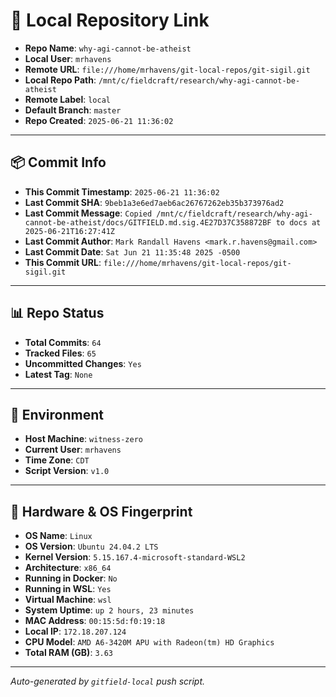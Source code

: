 # 🔗 Local Repository Link

- **Repo Name**: `why-agi-cannot-be-atheist`
- **Local User**: `mrhavens`
- **Remote URL**: `file:///home/mrhavens/git-local-repos/git-sigil.git`
- **Local Repo Path**: `/mnt/c/fieldcraft/research/why-agi-cannot-be-atheist`
- **Remote Label**: `local`
- **Default Branch**: `master`
- **Repo Created**: `2025-06-21 11:36:02`

---

## 📦 Commit Info

- **This Commit Timestamp**: `2025-06-21 11:36:02`
- **Last Commit SHA**: `9beb1a3e6ed7aeb6ac26767262eb35b373976ad2`
- **Last Commit Message**: `Copied /mnt/c/fieldcraft/research/why-agi-cannot-be-atheist/docs/GITFIELD.md.sig.4E27D37C358872BF to docs at 2025-06-21T16:27:41Z`
- **Last Commit Author**: `Mark Randall Havens <mark.r.havens@gmail.com>`
- **Last Commit Date**: `Sat Jun 21 11:35:48 2025 -0500`
- **This Commit URL**: `file:///home/mrhavens/git-local-repos/git-sigil.git`

---

## 📊 Repo Status

- **Total Commits**: `64`
- **Tracked Files**: `65`
- **Uncommitted Changes**: `Yes`
- **Latest Tag**: `None`

---

## 🧭 Environment

- **Host Machine**: `witness-zero`
- **Current User**: `mrhavens`
- **Time Zone**: `CDT`
- **Script Version**: `v1.0`

---

## 🧬 Hardware & OS Fingerprint

- **OS Name**: `Linux`
- **OS Version**: `Ubuntu 24.04.2 LTS`
- **Kernel Version**: `5.15.167.4-microsoft-standard-WSL2`
- **Architecture**: `x86_64`
- **Running in Docker**: `No`
- **Running in WSL**: `Yes`
- **Virtual Machine**: `wsl`
- **System Uptime**: `up 2 hours, 23 minutes`
- **MAC Address**: `00:15:5d:f0:19:18`
- **Local IP**: `172.18.207.124`
- **CPU Model**: `AMD A6-3420M APU with Radeon(tm) HD Graphics`
- **Total RAM (GB)**: `3.63`

---

_Auto-generated by `gitfield-local` push script._
